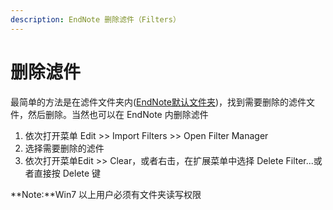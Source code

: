```yaml
---
description: EndNote 删除滤件（Filters）
---
```


# 删除滤件

最简单的方法是在滤件文件夹内\([EndNote默认文件夹](../18Prefs/Folder_Locations.htm)\)，找到需要删除的滤件文件，然后删除。当然也可以在 EndNote 内删除滤件

1. 依次打开菜单 Edit &gt;&gt; Import Filters &gt;&gt; Open Filter Manager
2. 选择需要删除的滤件
3. 依次打开菜单Edit &gt;&gt; Clear，或者右击，在扩展菜单中选择 Delete Filter...或者直接按 Delete 键

**Note:**Win7 以上用户必须有文件夹读写权限

